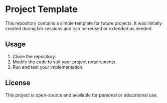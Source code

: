 # Project Template

This repository contains a simple template for future projects. It was initially created during lab sessions and can be reused or extended as needed.

## Usage

1. Clone the repository.
2. Modify the code to suit your project requirements.
3. Run and test your implementation.

## License

This project is open-source and available for personal or educational use.